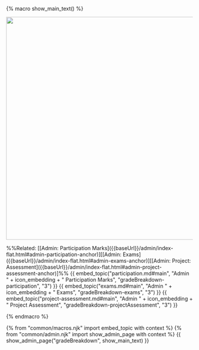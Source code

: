 {% macro show_main_text() %}
<div id="main">

<img src="{{baseUrl}}/admin/images/gradeBreakdown.png" width="600"/>
<p/>
<span class="flat"><markdown>
%%Related: [[Admin: Participation Marks]({{baseUrl}}/admin/index-flat.html#admin-participation-anchor)][[Admin: Exams]({{baseUrl}}/admin/index-flat.html#admin-exams-anchor)][[Admin: Project: Assessment]({{baseUrl}}/admin/index-flat.html#admin-project-assessment-anchor)]%%
</markdown></span>
{{ embed_topic("participation.md#main", "Admin " + icon_embedding + " Participation Marks", "gradeBreakdown-participation", "3") }}
{{ embed_topic("exams.md#main", "Admin " + icon_embedding + " Exams", "gradeBreakdown-exams", "3") }}
{{ embed_topic("project-assessment.md#main", "Admin " + icon_embedding + " Project Assessment", "gradeBreakdown-projectAssessment", "3") }}

</div>
{% endmacro %}

{% from "common/macros.njk" import embed_topic with context %}
{% from "common/admin.njk" import show_admin_page with context %}
{{ show_admin_page("gradeBreakdown", show_main_text) }}
